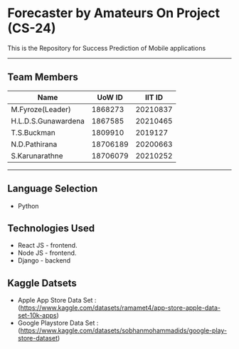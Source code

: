 # Forecaster by Amateurs On Project (CS-24)

This is the Repository for  Success Prediction of  Mobile applications

***
## Team Members 

|Name|UoW ID|IIT ID|
|----|----|----|
|M.Fyroze(Leader)|1868273|20210837|
|H.L.D.S.Gunawardena|1867585|20210465|
|T.S.Buckman|1809910|2019127|
|N.D.Pathirana|18706189|20200663|
|S.Karunarathne|18706079|20210252|
***

## Language Selection

* Python 

## Technologies Used

* React JS - frontend. 
* Node JS - frontend. 
* Django - backend 

## Kaggle Datsets 

* Apple App Store Data Set : (https://www.kaggle.com/datasets/ramamet4/app-store-apple-data-set-10k-apps)
* Google Playstore Data Set : (https://www.kaggle.com/datasets/sobhanmohammadids/google-play-store-dataset)
